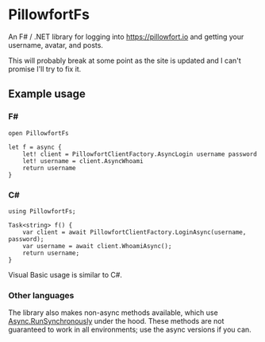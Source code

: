 # PillowfortFs

An F# / .NET library for logging into https://pillowfort.io and getting your
username, avatar, and posts.

This will probably break at some point as the site is updated and I can't
promise I'll try to fix it.

## Example usage

### F#

    open PillowfortFs

    let f = async {
        let! client = PillowfortClientFactory.AsyncLogin username password
        let! username = client.AsyncWhoami
        return username
    }

### C#

    using PillowfortFs;

    Task<string> f() {
        var client = await PillowfortClientFactory.LoginAsync(username, password);
        var username = await client.WhoamiAsync();
        return username;
    }

Visual Basic usage is similar to C#.

### Other languages

The library also makes non-async methods available, which use
[Async.RunSynchronously](https://msdn.microsoft.com/en-us/visualfsharpdocs/conceptual/async.runsynchronously%5B%27t%5D-method-%5Bfsharp%5D)
under the hood. These methods are not guaranteed to work in all environments;
use the async versions if you can.
